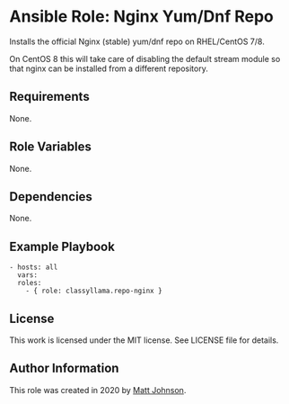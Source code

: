 # Ansible Role: Nginx Yum/Dnf Repo

Installs the official Nginx (stable) yum/dnf repo on RHEL/CentOS 7/8.

On CentOS 8 this will take care of disabling the default stream module so that nginx can be installed from a different repository.

## Requirements

None.

## Role Variables

None.

## Dependencies

None.

## Example Playbook

    - hosts: all
      vars:
      roles:
        - { role: classyllama.repo-nginx }

## License

This work is licensed under the MIT license. See LICENSE file for details.

## Author Information

This role was created in 2020 by [Matt Johnson](https://github.com/mttjohnson/).
